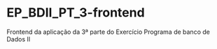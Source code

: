 # EP_BDII_PT_3-frontend
Frontend da aplicação da 3ª parte do Exercício Programa de banco de Dados II
